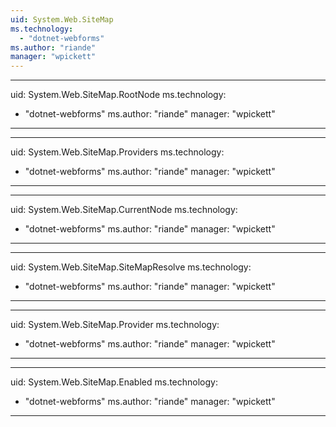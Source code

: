 ```yaml
---
uid: System.Web.SiteMap
ms.technology: 
  - "dotnet-webforms"
ms.author: "riande"
manager: "wpickett"
---
```


---
uid: System.Web.SiteMap.RootNode
ms.technology: 
  - "dotnet-webforms"
ms.author: "riande"
manager: "wpickett"
---

---
uid: System.Web.SiteMap.Providers
ms.technology: 
  - "dotnet-webforms"
ms.author: "riande"
manager: "wpickett"
---

---
uid: System.Web.SiteMap.CurrentNode
ms.technology: 
  - "dotnet-webforms"
ms.author: "riande"
manager: "wpickett"
---

---
uid: System.Web.SiteMap.SiteMapResolve
ms.technology: 
  - "dotnet-webforms"
ms.author: "riande"
manager: "wpickett"
---

---
uid: System.Web.SiteMap.Provider
ms.technology: 
  - "dotnet-webforms"
ms.author: "riande"
manager: "wpickett"
---

---
uid: System.Web.SiteMap.Enabled
ms.technology: 
  - "dotnet-webforms"
ms.author: "riande"
manager: "wpickett"
---
